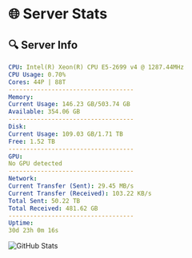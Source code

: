 # 🌐 Server Stats
## 🔍 Server Info
```yaml
CPU: Intel(R) Xeon(R) CPU E5-2699 v4 @ 1287.44MHz
CPU Usage: 0.70%
Cores: 44P | 88T
-----------------------------------
Memory:
Current Usage: 146.23 GB/503.74 GB
Available: 354.06 GB
-----------------------------------
Disk:
Current Usage: 109.03 GB/1.71 TB
Free: 1.52 TB
-----------------------------------
GPU:
No GPU detected
-----------------------------------
Network:
Current Transfer (Sent): 29.45 MB/s
Current Transfer (Received): 103.22 KB/s
Total Sent: 50.22 TB
Total Received: 481.62 GB
-----------------------------------
Uptime:
30d 23h 0m 16s
```
![GitHub Stats](https://img.shields.io/badge/Updated-2025-04-07_20:23:05-blue)